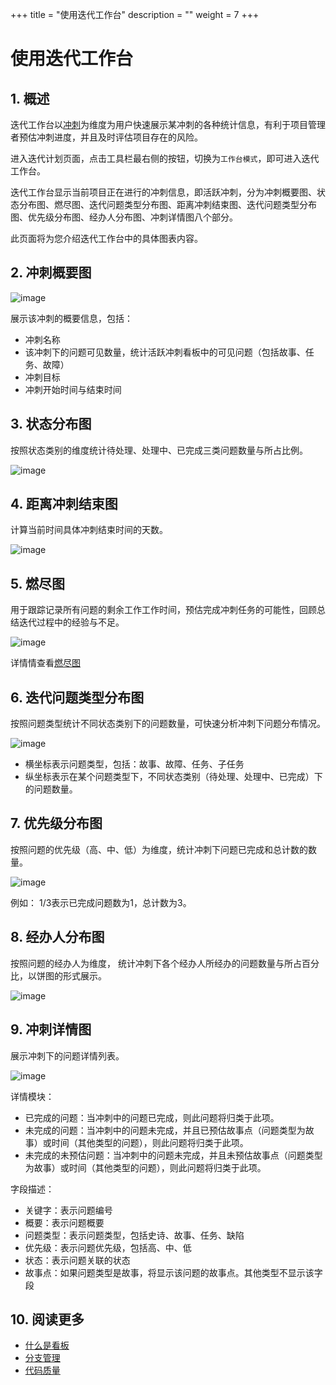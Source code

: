 +++
title = "使用迭代工作台"
description = ""
weight = 7
+++

# 使用迭代工作台

## 1. 概述

迭代工作台以[冲刺](../../work-lists/sprint)为维度为用户快速展示某冲刺的各种统计信息，有利于项目管理者预估冲刺进度，并且及时评估项目存在的风险。

进入迭代计划页面，点击工具栏最右侧的按钮，切换为`工作台模式`，即可进入迭代工作台。

迭代工作台显示当前项目正在进行的冲刺信息，即活跃冲刺，分为冲刺概要图、状态分布图、燃尽图、迭代问题类型分布图、距离冲刺结束图、迭代问题类型分布图、优先级分布图、经办人分布图、冲刺详情图八个部分。

此页面将为您介绍迭代工作台中的具体图表内容。

## 2. 冲刺概要图

![image](/docs/user-guide/cooperation/iteration-plan/image/scrumboard-30.png)

展示该冲刺的概要信息，包括：

- 冲刺名称
- 该冲刺下的问题可见数量，统计活跃冲刺看板中的可见问题（包括故事、任务、故障）
- 冲刺目标
- 冲刺开始时间与结束时间

## 3. 状态分布图

按照状态类别的维度统计待处理、处理中、已完成三类问题数量与所占比例。

![image](/docs/user-guide/cooperation/iteration-plan/image/scrumboard-31.png)

## 4. 距离冲刺结束图

计算当前时间具体冲刺结束时间的天数。

![image](/docs/user-guide/cooperation/iteration-plan/image/scrumboard-32.png)

## 5. 燃尽图

用于跟踪记录所有问题的剩余工作工作时间，预估完成冲刺任务的可能性，回顾总结迭代过程中的经验与不足。

![image](/docs/user-guide/cooperation/iteration-plan/image/scrumboard-33.png)

详情情查看[燃尽图](../../../operation/agile-report/burn-down)

## 6. 迭代问题类型分布图

按照问题类型统计不同状态类别下的问题数量，可快速分析冲刺下问题分布情况。

![image](/docs/user-guide/cooperation/iteration-plan/image/scrumboard-34.png)

- 横坐标表示问题类型，包括：故事、故障、任务、子任务
- 纵坐标表示在某个问题类型下，不同状态类别（待处理、处理中、已完成）下的问题数量。

## 7. 优先级分布图

按照问题的优先级（高、中、低）为维度，统计冲刺下问题已完成和总计数的数量。

![image](/docs/user-guide/cooperation/iteration-plan/image/scrumboard-35.png)

例如： 1/3表示已完成问题数为1，总计数为3。

## 8. 经办人分布图

按照问题的经办人为维度， 统计冲刺下各个经办人所经办的问题数量与所占百分比，以饼图的形式展示。

![image](/docs/user-guide/cooperation/iteration-plan/image/scrumboard-36.png)

## 9. 冲刺详情图

展示冲刺下的问题详情列表。

![image](/docs/user-guide/cooperation/iteration-plan/image/scrumboard-37.png)

详情模块：

* 已完成的问题：当冲刺中的问题已完成，则此问题将归类于此项。
* 未完成的问题：当冲刺中的问题未完成，并且已预估故事点（问题类型为故事）或时间（其他类型的问题），则此问题将归类于此项。
* 未完成的未预估问题：当冲刺中的问题未完成，并且未预估故事点（问题类型为故事）或时间（其他类型的问题），则此问题将归类于此项。

字段描述：

* 关键字：表示问题编号
* 概要：表示问题概要
* 问题类型：表示问题类型，包括史诗、故事、任务、缺陷
* 优先级：表示问题优先级，包括高、中、低
* 状态：表示问题关联的状态
* 故事点：如果问题类型是故事，将显示该问题的故事点。其他类型不显示该字段

## 10. 阅读更多

- [什么是看板](../whatisboard)
- [分支管理](../../../development/code-manage/manage-branch/)
- [代码质量](../../../development/code-manage/code-quality)

